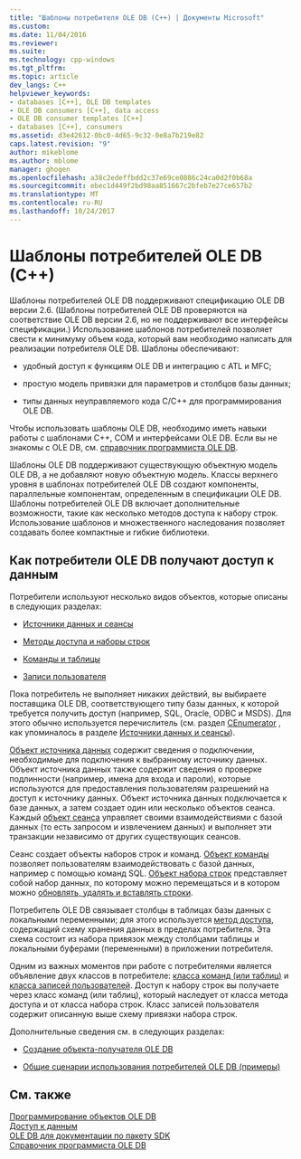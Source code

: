 ```yaml
---
title: "Шаблоны потребителя OLE DB (C++) | Документы Microsoft"
ms.custom: 
ms.date: 11/04/2016
ms.reviewer: 
ms.suite: 
ms.technology: cpp-windows
ms.tgt_pltfrm: 
ms.topic: article
dev_langs: C++
helpviewer_keywords:
- databases [C++], OLE DB templates
- OLE DB consumers [C++], data access
- OLE DB consumer templates [C++]
- databases [C++], consumers
ms.assetid: d3e42612-0bc0-4d65-9c32-0e8a7b219e82
caps.latest.revision: "9"
author: mikeblome
ms.author: mblome
manager: ghogen
ms.openlocfilehash: a38c2edeffbdd2c37e69ce0886c24ca0d2f0b68a
ms.sourcegitcommit: ebec1d449f2bd98aa851667c2bfeb7e27ce657b2
ms.translationtype: MT
ms.contentlocale: ru-RU
ms.lasthandoff: 10/24/2017
---
```

# <a name="ole-db-consumer-templates-c"></a>Шаблоны потребителей OLE DB (C++)
Шаблоны потребителей OLE DB поддерживают спецификацию OLE DB версии 2.6. (Шаблоны потребителей OLE DB проверяются на соответствие OLE DB версии 2.6, но не поддерживают все интерфейсы спецификации.) Использование шаблонов потребителей позволяет свести к минимуму объем кода, который вам необходимо написать для реализации потребителя OLE DB. Шаблоны обеспечивают:  
  
-   удобный доступ к функциям OLE DB и интеграцию с ATL и MFC;  
  
-   простую модель привязки для параметров и столбцов базы данных;  
  
-   типы данных неуправляемого кода C/C++ для программирования OLE DB.  
  
 Чтобы использовать шаблоны OLE DB, необходимо иметь навыки работы с шаблонами C++, COM и интерфейсами OLE DB. Если вы не знакомы с OLE DB, см. [справочник программиста OLE DB](https://msdn.microsoft.com/en-us/library/ms718124.aspx).  
  
 Шаблоны OLE DB поддерживают существующую объектную модель OLE DB, а не добавляют новую объектную модель. Классы верхнего уровня в шаблонах потребителей OLE DB создают компоненты, параллельные компонентам, определенным в спецификации OLE DB. Шаблоны потребителей OLE DB включает дополнительные возможности, такие как несколько методов доступа к набору строк. Использование шаблонов и множественного наследования позволяет создавать более компактные и гибкие библиотеки.  
  
## <a name="how-ole-db-consumers-access-data"></a>Как потребители OLE DB получают доступ к данным  
 Потребители используют несколько видов объектов, которые описаны в следующих разделах:  
  
-   [Источники данных и сеансы](../../data/oledb/data-sources-and-sessions.md)  
  
-   [Методы доступа и наборы строк](../../data/oledb/accessors-and-rowsets.md)  
  
-   [Команды и таблицы](../../data/oledb/commands-and-tables.md)  
  
-   [Записи пользователя](../../data/oledb/user-records.md)  
  
 Пока потребитель не выполняет никаких действий, вы выбираете поставщика OLE DB, соответствующего типу базы данных, к которой требуется получить доступ (например, SQL, Oracle, ODBC и MSDS). Для этого обычно используется перечислитель (см. раздел [CEnumerator](../../data/oledb/cenumerator-class.md) , как упоминалось в разделе [Источники данных и сеансы](../../data/oledb/data-sources-and-sessions.md)).  
  
 [Объект источника данных](../../data/oledb/data-sources-and-sessions.md) содержит сведения о подключении, необходимые для подключения к выбранному источнику данных. Объект источника данных также содержит сведения о проверке подлинности (например, имена для входа и пароли), которые используются для предоставления пользователям разрешений на доступ к источнику данных. Объект источника данных подключается к базе данных, а затем создает один или несколько объектов сеанса. Каждый [объект сеанса](../../data/oledb/data-sources-and-sessions.md) управляет своими взаимодействиями с базой данных (то есть запросом и извлечением данных) и выполняет эти транзакции независимо от других существующих сеансов.  
  
 Сеанс создает объекты наборов строк и команд. [Объект команды](../../data/oledb/commands-and-tables.md) позволяет пользователям взаимодействовать с базой данных, например с помощью команд SQL. [Объект набора строк](../../data/oledb/accessors-and-rowsets.md) представляет собой набор данных, по которому можно перемещаться и в котором можно [обновлять, удалять и вставлять строки](../../data/oledb/updating-rowsets.md).  
  
 Потребитель OLE DB связывает столбцы в таблицах базы данных с локальными переменными; для этого используется [метод доступа](../../data/oledb/accessors-and-rowsets.md), содержащий схему хранения данных в пределах потребителя. Эта схема состоит из набора привязок между столбцами таблицы и локальными буферами (переменными) в приложении потребителя.  
  
 Одним из важных моментов при работе с потребителями является объявление двух классов в потребителе: [класса команд (или таблиц)](../../data/oledb/commands-and-tables.md) и [класса записей пользователей](../../data/oledb/user-records.md). Доступ к набору строк вы получаете через класс команд (или таблиц), который наследует от класса метода доступа и от класса набора строк. Класс записей пользователя содержит описанную выше схему привязки набора строк.  
  
 Дополнительные сведения см. в следующих разделах:  
  
-   [Создание объекта-получателя OLE DB](../../data/oledb/creating-an-ole-db-consumer.md)  
  
-   [Общие сценарии использования потребителей OLE DB (примеры)](../../data/oledb/working-with-ole-db-consumer-templates.md)  
  
## <a name="see-also"></a>См. также  
 [Программирование объектов OLE DB](../../data/oledb/ole-db-programming.md)   
 [Доступ к данным](../data-access-in-cpp.md)   
 [OLE DB для документации по пакету SDK](https://msdn.microsoft.com/en-us/library/ms722784.aspx)   
 [Справочник программиста OLE DB](https://msdn.microsoft.com/en-us/library/ms713643.aspx)
